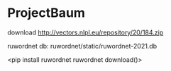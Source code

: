 # ProjectBaum

download http://vectors.nlpl.eu/repository/20/184.zip



ruwordnet db: ruwordnet/static/ruwordnet-2021.db

<pip install ruwordnet
ruwordnet download()>
